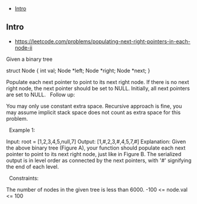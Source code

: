 - [Intro](#intro)

## Intro

- https://leetcode.com/problems/populating-next-right-pointers-in-each-node-ii

Given a binary tree

struct Node {
  int val;
  Node *left;
  Node *right;
  Node *next;
}

Populate each next pointer to point to its next right node. If there is no next right node, the next pointer should be set to NULL.
Initially, all next pointers are set to NULL.
 
Follow up:

You may only use constant extra space.
Recursive approach is fine, you may assume implicit stack space does not count as extra space for this problem.

 
Example 1:


Input: root = [1,2,3,4,5,null,7]
Output: [1,#,2,3,#,4,5,7,#]
Explanation: Given the above binary tree (Figure A), your function should populate each next pointer to point to its next right node, just like in Figure B. The serialized output is in level order as connected by the next pointers, with '#' signifying the end of each level.

 
Constraints:

The number of nodes in the given tree is less than 6000.
-100 <= node.val <= 100

